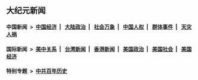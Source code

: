 ## 大纪元新闻

#### 中国新闻 &nbsp;>&nbsp; [中国经济](indexes/ncid283/README.md?12020045) &nbsp;| &nbsp; [大陆政治](indexes/ncid277/README.md?12020045) &nbsp;| &nbsp; [社会万象](indexes/ncid282/README.md?12020045) &nbsp;| &nbsp; [中国人权](indexes/ncid278/README.md?12020045) &nbsp;| &nbsp; [群体事件](indexes/ncid279/README.md?12020045) &nbsp;| &nbsp; [天灾人祸](indexes/ncid280/README.md?12020045)

#### 国际新闻 &nbsp;>&nbsp; [美中关系](indexes/nf1412576/README.md?12020045) &nbsp;| &nbsp; [台湾新闻](indexes/ncid1349361/README.md?12020045) &nbsp;| &nbsp; [香港新闻](indexes/ncid1349362/README.md?12020045) &nbsp;| &nbsp; [美国政治](indexes/ncid1078159/README.md?12020045) &nbsp;| &nbsp; [美国社会](indexes/ncid1078160/README.md?12020045) &nbsp;| &nbsp; [美国经济](indexes/ncid1078158/README.md?12020045)

#### 特别专题 &nbsp;>&nbsp; [中共百年历史](https://github.com/epoch-news/epoch-special/blob/master/README.md?12020045)  
